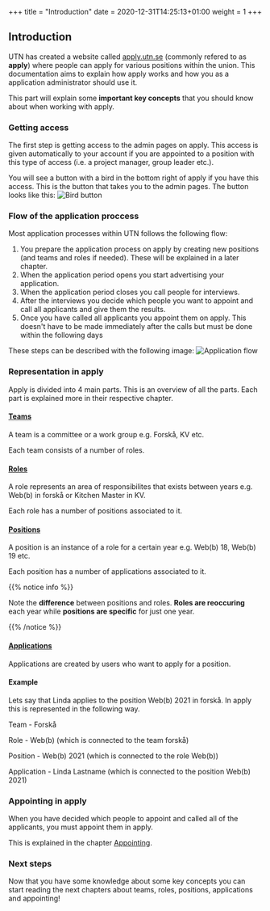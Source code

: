 +++
title = "Introduction"
date =  2020-12-31T14:25:13+01:00
weight = 1
+++

## Introduction

UTN has created a website called [apply.utn.se](https://apply.utn.se) (commonly refered to as **apply**) where people can apply for various positions within the union.
This documentation aims to explain how apply works and how you as a application administrator should use it.

This part will explain some **important key concepts** that you should know about when working with apply.

### Getting access

The first step is getting access to the admin pages on apply.
This access is given automatically to your account if you are appointed to a position with this type of access (i.e. a project manager, group leader etc.).

You will see a button with a bird in the bottom right of apply if you have this access. This is the button that takes you to the admin pages.
The button looks like this:
![Bird button](/images/moore/involvement/bird.png)

### Flow of the application proccess

Most application processes within UTN follows the following flow:

1. You prepare the application process on apply by creating new positions (and teams and roles if needed). These will be explained in a later chapter.
1. When the application period opens you start advertising your application.
2. When the application period closes you call people for interviews.
3. After the interviews you decide which people you want to appoint and call all applicants and give them the results.
4. Once you have called all applicants you appoint them on apply. This doesn't have to be made immediately after the calls but must be done within the following days

These steps can be described with the following image:
![Application flow](/images/moore/involvement/application_flow.jpg)

### Representation in apply

Apply is divided into 4 main parts. This is an overview of all the parts. Each part is explained more in their respective chapter.

#### [Teams](/project_moore/involvement/teams/)

A team is a committee or a work group e.g. Forskå, KV etc. 

Each team consists of a number of roles.

#### [Roles](/project_moore/involvement/role/)

A role represents an area of responsibilites that exists between years e.g. Web(b) in forskå or Kitchen Master in KV.

Each role has a number of positions associated to it.

#### [Positions](/project_moore/involvement/position/)

A position is an instance of a role for a certain year e.g. Web(b) 18, Web(b) 19 etc.

Each position has a number of applications associated to it.

{{% notice info %}}

Note the **difference** between positions and roles. **Roles are reoccuring** each year while **positions are specific** for just one year.

{{% /notice %}}

#### [Applications](/project_moore/involvement/applications/)

Applications are created by users who want to apply for a position. 

#### Example

Lets say that Linda applies to the position Web(b) 2021 in forskå. In apply this is represented in the following way.

Team - Forskå

Role - Web(b) (which is connected to the team forskå)

Position - Web(b) 2021 (which is connected to the role Web(b))

Application - Linda Lastname (which is connected to the position Web(b) 2021)

### Appointing in apply

When you have decided which people to appoint and called all of the applicants, you must appoint them in apply.

This is explained in the chapter [Appointing](/project_moore/involvement/appoint_and_approve/).

### Next steps

Now that you have some knowledge about some key concepts you can start reading the next chapters about teams, roles, positions, applications and appointing!
